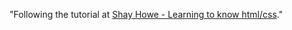 "Following the tutorial at [Shay Howe - Learning to know html/css](http://learn.shayhowe.com/html-css/getting-to-know-html/)." 
